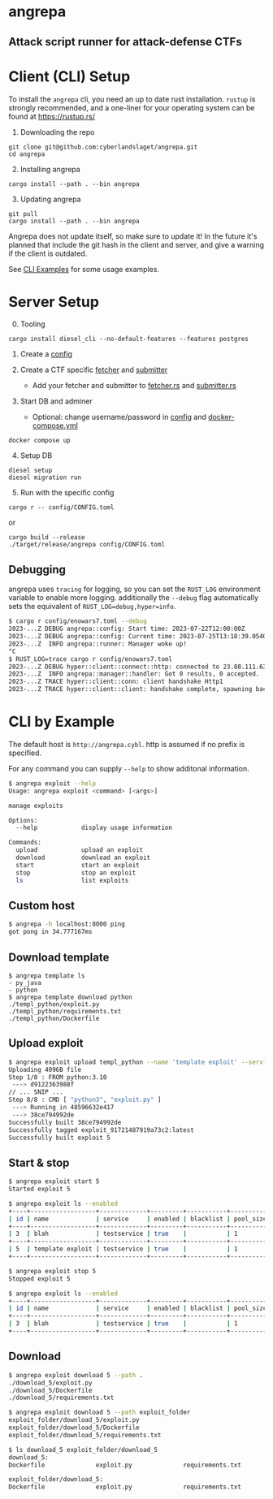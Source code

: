 # angrepa
## Attack script runner for attack-defense CTFs

# Client (CLI) Setup
To install the `angrepa` cli, you need an up to date rust installation. `rustup` is strongly recommended, and a one-liner for your operating system can be found at https://rustup.rs/

1. Downloading the repo
```
git clone git@github.com:cyberlandslaget/angrepa.git
cd angrepa
```

2. Installing angrepa
```
cargo install --path . --bin angrepa
```

3. Updating angrepa
```
git pull
cargo install --path . --bin angrepa
```

Angrepa does not update itself, so make sure to update it! In the future it's
planned that include the git hash in the client and server, and give a warning
if the client is outdated.

See [CLI Examples](#cli-by-example) for some usage examples.

# Server Setup
0. Tooling
```
cargo install diesel_cli --no-default-features --features postgres
```

1. Create a [config](./config/)

2. Create a CTF specific [fetcher](./src/manager/fetcher/) and [submitter](./src/manager/submitter/)
    - Add your fetcher and submitter to [fetcher.rs](./src/manager/fetcher.rs) and [submitter.rs](./src/manager/submitter.rs)

3. Start DB and adminer
    - Optional: change username/password in [config](./config/) and [docker-compose.yml](./docker-compose.yml)
```
docker compose up
```

4. Setup DB
```
diesel setup
diesel migration run
```

5. Run with the specific config
```
cargo r -- config/CONFIG.toml
```
or
```
cargo build --release
./target/release/angrepa config/CONFIG.toml
```

## Debugging
angrepa uses `tracing` for logging, so you can set the `RUST_LOG` environment
variable to enable more logging. additionally the `--debug` flag automatically
sets the equivalent of `RUST_LOG=debug,hyper=info`.
```sh
$ cargo r config/enowars7.toml --debug
2023-...Z DEBUG angrepa::config: Start time: 2023-07-22T12:00:00Z
2023-...Z DEBUG angrepa::config: Current time: 2023-07-25T13:18:39.054039Z
2023-...Z  INFO angrepa::runner: Manager woke up!
^C
$ RUST_LOG=trace cargo r config/enowars7.toml
2023-...Z DEBUG hyper::client::connect::http: connected to 23.88.111.63:443
2023-...Z  INFO angrepa::manager::handler: Got 0 results, 0 accepted.
2023-...Z TRACE hyper::client::conn: client handshake Http1
2023-...Z TRACE hyper::client::client: handshake complete, spawning background dispatcher task
```

# CLI by Example
The default host is `http://angrepa.cybl`. http is assumed if no prefix is
specified.

For any command you can supply `--help` to show additonal information.
```sh
$ angrepa exploit --help
Usage: angrepa exploit <command> [<args>]

manage exploits

Options:
  --help            display usage information

Commands:
  upload            upload an exploit
  download          download an exploit
  start             start an exploit
  stop              stop an exploit
  ls                list exploits
```

## Custom host
```sh
$ angrepa -h localhost:8000 ping
got pong in 34.777167ms
```

## Download template
```
$ angrepa template ls
- py_java
- python
$ angrepa template download python 
./templ_python/exploit.py
./templ_python/requirements.txt
./templ_python/Dockerfile
```

## Upload exploit
```sh
$ angrepa exploit upload templ_python --name 'template exploit' --service testservice 
Uploading 4096B file
Step 1/8 : FROM python:3.10
 ---> d9122363988f
// ... SNIP ...
Step 8/8 : CMD [ "python3", "exploit.py" ]
 ---> Running in 48596632e417
 ---> 38ce794992de
Successfully built 38ce794992de
Successfully tagged exploit_91721487919a73c2:latest
Successfully built exploit 5
```

## Start & stop
```sh
$ angrepa exploit start 5     
Started exploit 5

$ angrepa exploit ls --enabled
+----+------------------+-------------+---------+-----------+-----------+
| id | name             | service     | enabled | blacklist | pool_size |
+----+------------------+-------------+---------+-----------+-----------+
| 3  | blah             | testservice | true    |           | 1         |
+----+------------------+-------------+---------+-----------+-----------+
| 5  | template exploit | testservice | true    |           | 1         |
+----+------------------+-------------+---------+-----------+-----------+

$ angrepa exploit stop 5      
Stopped exploit 5

$ angrepa exploit ls --enabled 
+----+------------------+-------------+---------+-----------+-----------+
| id | name             | service     | enabled | blacklist | pool_size |
+----+------------------+-------------+---------+-----------+-----------+
| 3  | blah             | testservice | true    |           | 1         |
+----+------------------+-------------+---------+-----------+-----------+
```

## Download
```sh
$ angrepa exploit download 5 --path .
./download_5/exploit.py
./download_5/Dockerfile
./download_5/requirements.txt

$ angrepa exploit download 5 --path exploit_folder
exploit_folder/download_5/exploit.py
exploit_folder/download_5/Dockerfile
exploit_folder/download_5/requirements.txt

$ ls download_5 exploit_folder/download_5
download_5:
Dockerfile              exploit.py              requirements.txt

exploit_folder/download_5:
Dockerfile              exploit.py              requirements.txt
```